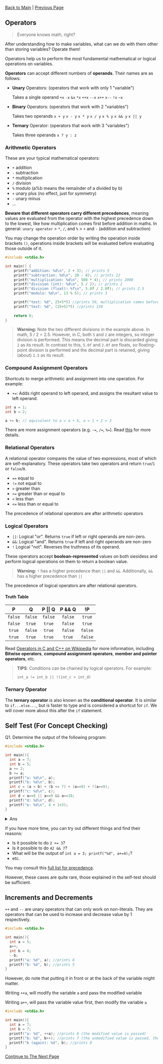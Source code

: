 [Back to Main](index.html) | [Previous Page](04_variables_io.html)

## Operators
> Everyone knows math, right?

After understanding how to make variables, what can we do with them other than storing variables? Operate them!

Operators help us to perform the most fundamental mathematical or logical operations on variables.

**Operators** can accept different numbers of **operands**. Their names are as follows:

* **Unary** Operators: (operators that work with only 1 "variable")

  Takes a single operand `+x` `-x` `&x` `*x` `++x` `--x` `x++` `x--` `!x` `~x`
* **Binary** Operators:  (operators that work with 2 "variables")

  Takes two operands `x + y` `x - y` `x * y` `x / y` `x % y` `x && y` `x || y`
* **Ternary** Operator: (operators that work with 3 "variables")

  Takes three operands `x ? y : z`

### Arithmetic Operators

These are your typical mathematical operators:

* `+` addition 
* `-` subtraction
* `*` multiplication
* `/` division 
* `%` modulo (a%b means the remainder of a divided by b)
* `+` unary plus (no effect, just for symmetry)
* `-` unary minus
* ...

**Beware that different operators carry different precedences**, meaning values are evaluated from the operator with the highest precedence down to the lowest, like how multiplication comes first before addition in maths. In general: `unary operator` > `*`, `/`, and `%` > `+` and `-` (addition and subtraction)

You may change the operation order by writing the operation inside brackets `()`, operations inside brackets will be evaluated before evaluating those outside of it.

```c
#include <stdio.h>

int main() {
    printf("addition: %d\n", 2 + 3); // prints 5
    printf("subtraction: %d\n", 20 - 8); // prints 12
    printf("multiplication: %d\n", 500 * 4); // prints 2000
    printf("division (int): %d\n", 5 / 2); // prints 2
    printf("division (float): %f\n", 5.0f / 2.0f); // prints 2.5
    printf("modulo: %d\n", 13 % 5); // prints 3

    printf("test: %d", 25+5*5) //prints 50, multiplication comes before addition
    printf("test: %d", (25+5)*5) //prints 150
  
    return 0;
}
```

> **Warning:** Note the two different divisions in the example above. In math, 5 / 2 = 2.5. However, in C, both `5` and `2` are integers, so integer division is performed. This means the decimal part is discarded giving `2` as its result. In contrast to this, `5.0f` and `2.0f` are floats, so floating-point division is performed and the decimal part is retained, giving (about) `2.5` as its result.


### Compound Assignment Operators

Shortcuts to merge arithmetic and assignment into one operation. For example:

* `+=`: Adds right operand to left operand, and assigns the resultant value to left operand.

```c
int a = 1;
int b = 2;

a += b; // equivalent to a = a + b, a = 1 + 2 = 3
```

There are more assignment operators (e.g. `-=`, `/=`, `%=`). Read [this](https://www.tutorialspoint.com/cprogramming/c\_assignment\_operators.htm) for more details.

### Relational Operators

A relational operator compares the value of two expressions, most of which are self-explanatory. These operators take two operators and return `true`/`1` or `false`/`0`.

* `==` equal to
* `!=` not equal to
* `>` greater than
* `>=` greater than or equal to
* `<` less than
* `<=` less than or equal to

The precedence of relational operators are after arithmetic operators

### Logical Operators

* `||`: Logical "or". Returns `true` if left or right operands are non-zero.
* `&&`: Logical "and". Returns `true` if left and right operands are non-zero
* `!` Logical "not". Reverses the truthness of its operand.

These operators accept **boolean-represented** values on both siesidess and perform logical operations on them to return a boolean value.

> **Warning:** `!` has a higher precedence than `||` and `&&`. Additionally, `&&` has a higher precedence than `||`

The precedence of logical operators are after relational operators.

#### Truth Table


|    P    |    Q    | P \|\| Q | P && Q |  !P  |
| :-----: | :-----: | :-----: | :-----: | :-----: |
| `false` | `false` | `false` | `false` | `true` |
| `false` | `true` | `true` | `false` | `true` |
| `true` | `false` | `true` | `false` | `false` |
| `true` | `true` | `true` | `true` | `false` |

Read [Operators in C and C++ on Wikipedia](https://en.wikipedia.org/wiki/Operators\_in\_C\_and\_C%2B%2B) for more information, including **Bitwise operators**, **compound assignment operators**, **member and pointer operators**, etc.

> **TIPS**: Conditions can be chained by logical operators. For example:
>
> `int_a != int_b || !(int_c > int_d)`

### Ternary Operator

The **ternary operator** is also known as the **conditional operator**. It is similar to `if...else...`, but is faster to type and is considered a shortcut for `if`. We will cover more about this after the `if` statement.

## Self Test (For Concept Checking)

Q1. Determine the output of the following program:
```c
#include <stdio.h>

int main(){
  int a = 7;
  int b = 5;
  a += 2;
  b += a;
  printf("a: %d\n", a);
  printf("b: %d\n", b);
  int c = (a < b) + (b <= 7) + (a==9) + !(a==9);
  printf("c: %d\n", c);
  int d = a==8 || a==9 && a==10;
  printf("d: %d\n", d);
  printf("e: %d\n", 4 + 1<3);
}
```

<details>
  <summary>Ans</summary>
  The program will output
  
  ```
  a: 9
  Reason: the line a += 2; is equivalent to a = a + 2 -> a = 7+2 = 9

  b: 14
  Reason: the line b += a; is equivalent to b = b + a -> b = 5 + 9 (the value of a is 9 now) = 14

  c: 2
  Reason: 
  - (a < b) is (9 < 14), which is true (1)
  - (b <= 7) is (14 <= 7), which is false (0)
  - (a == 9) is (9 == 9), which is true (1)
  - !(a == 9) is !(true), which is false (0)
  1 + 0 + 1 + 0 = 2

  d: 0
  Reason:
  - (a==8) is false (0)
  - (a==9) is true (1)
  - (a==10) is false (0)
  But the precedence of && is higher than ||, so:
  0 || 1 && 0 -> 0 || (1 && 0) -> 0 || 0 -> 0

  e: 0
  Reason: Arithmetic operators are done before relational operators.
  4+1 < 3 -> 5 < 3 -> false (0)
  ```
</details>

If you have more time, you can try out different things and find their reasons:

- Is it possible to do `2 += 3`?
- Is it possible to do `42 && 7`?
- What will be the output of `int a = 3; printf("%d", a+=4);`? 
- etc.

You may consult this [full list for precedence](https://en.cppreference.com/w/c/language/operator_precedence).

However, these cases are quite rare, those explained in the self-test should be sufficient.

## Increments and Decrements

`++` and `--` are unary operators that can only work on non-literals. They are operators that can be used to increase and decrease value by 1 respectively.

```c
#include <stdio.h>

int main(){
  int a = 5;
  a++;
  int b = 6;
  --b;
  printf("a: %d", a); //prints 6
  printf("b: %d", b); //prints 5
}
```
However, do note that putting it in front or at the back of the variable might matter.

Writing `++a`, will modify the variable `a` and pass the modified variable

Writing `a++`, will pass the variable value first, then modify the variable `a`

```c
#include <stdio.h>

int main(){
  int a = 7;
  int b = 7;
  printf("a: %d", ++a); //prints 8 (the modified value is passed)
  printf("b: %d", b++); //prints 7 (the unmodified value is passed, the modification performed later)
  printf("b (again): %d", b); //prints 8
}
```

[Continue to The Next Page](06_rules_and_extra_features.html)

